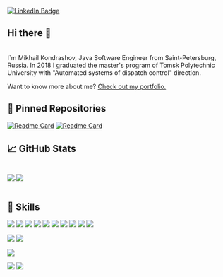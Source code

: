 [![LinkedIn Badge](https://img.shields.io/badge/LinkedIn-Profile-informational?style=flat&logo=linkedin&logoColor=white&color=0D76A8)](https://linkedin.com/in/mikhail-kondrashov)
<br>
## Hi there 👋 
<br>
I`m Mikhail Kondrashov, Java Software Engineer from Saint-Petersburg, Russia. In 2018 I graduated the master's program of Tomsk Polytechnic University with "Automated systems of dispatch control" direction.

Want to know more about me? [Check out my portfolio.](file/Резюме%20Кондрашов%20М.А.pdf)

## 📌 Pinned Repositories
[![Readme Card](https://github-readme-stats.vercel.app/api/pin/?username=mihailkondrashov&repo=BankSystemMicroServices&theme=vue)](https://github.com/mihailkondrashov/BankSystemMicroServices)
[![Readme Card](https://github-readme-stats.vercel.app/api/pin/?username=mihailkondrashov&repo=ClientServerApplication&theme=vue)](https://github.com/mihailkondrashov/ClientServerApplication)
## &#x1f4c8; GitHub Stats
<br>
<a href="https://github.com/mihailkondrashov">
<img align="center" src="https://github-readme-stats.vercel.app/api/top-langs/?username=mihailkondrashov&hide=CSharp&title_color=41b883&text_color=273849&icon_color=41b883&bg_color=fffefe" />
</a>
<a href="https://github.com/mihailkondrashov">
<img align="center" src="https://github-readme-stats.vercel.app/api?username=mihailkondrashov&show_icons=true&&theme=vue&hide=issues,contribs"/>
</a>
<br>
<br>

## 💼 Skills

![](https://img.shields.io/badge/Code-Java-informational?style=flat&logo=Java&logoColor=white&color=4AB197)
![](https://img.shields.io/badge/Code-Hibernate-informational?style=flat&logo=Hibernate&logoColor=white&color=4AB197)
![](https://img.shields.io/badge/Code-Maven-informational?style=flat&logo=Maven&logoColor=white&color=4AB197)
![](https://img.shields.io/badge/Code-Spring-informational?style=flat&logo=Spring&logoColor=white&color=4AB197)
![](https://img.shields.io/badge/Code-SpringBoot-informational?style=flat&logo=Spring&logoColor=white&color=4AB197)
![](https://img.shields.io/badge/Code-SpringData-informational?style=flat&logo=Spring&logoColor=white&color=4AB197)
![](https://img.shields.io/badge/Code-PostgreSQL-informational?style=flat&logo=PostgreSQL&logoColor=white&color=4AB197)
![](https://img.shields.io/badge/Code-Thymeleaf-informational?style=flat&logo=Thymeleaf&logoColor=white&color=4AB197)
![](https://img.shields.io/badge/Code-log4j2-informational?style=flat&logo=log4j2&logoColor=white&color=4AB197)
![](https://img.shields.io/badge/Code-Swagger-informational?style=flat&logo=Swagger&logoColor=white&color=4AB197)

![](https://img.shields.io/badge/Tools-GitHub-informational?style=flat&logo=GitHub&logoColor=white&color=4AB197)
![](https://img.shields.io/badge/Tools-Postman-informational?style=flat&logo=Postman&logoColor=white&color=4AB197)

![](https://img.shields.io/badge/Test-JUnit-informational?style=flat&logo=jUnit&logoColor=white&color=4AB197)

![](https://img.shields.io/badge/Code-CSharp-informational?style=flat&logo=c-sharp&logoColor=white&color=4AB197)
![](https://img.shields.io/badge/Code-.NET-informational?style=flat&logo=.net&logoColor=white&color=4AB197)

